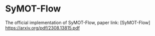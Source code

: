 # SyMOT-Flow
 The official implementation of SyMOT-Flow, paper link: [SyMOT-Flow] https://arxiv.org/pdf/2308.13815.pdf
